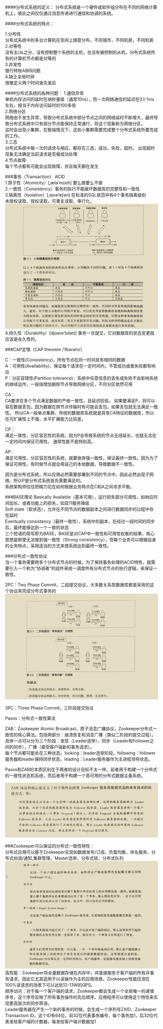 ####分布式系统的定义：
分布式系统是一个硬件或软件组分布在不同的网络计算机上，彼此之间仅仅通过消息传递进行通信和协调的系统。    

####分布式系统的特点：  

1.分布性  
分布式系统中的多台计算机在空间上随意分布，不同城市，不同机房，不同机柜  
2.对等性  
没有主/从之分，没有控制整个系统的主机，也没有被控制的从机，分布式系统所有的计算机节点都是对等的  
3.并发性    
银行转账A转B问题  
4.缺乏全局时钟   
很难定义两个时间谁先谁后  


####分布式系统的各种问题：
1.通信异常  
单机内存访问的延时在纳秒量级（通常10ns），而一次网络通信的延迟在0.1-1ms左右，相当于内存访问延时的100多倍  
2.网络分区  
网络由于发生异常，导致分布式系统中部分节点之间的网络延时不断增大，最终导致分布式系统中只有部分节点能保持正常通行，将这个现象称为网络分区。  
这时会出现小集群，在极端情况下，这些小集群需要完成整个分布式系统所要完成的工作。  
3.三态  
分布式系统中每一次的请求与相应，都存在三态，成功，失败，超时。 出现超时现象无法确定当前请求是否被成功处理  
4.节点故障  
每个节点都有可能会出现故障，并且每天都在发生  

###事务（Transaction）
ACID  
1.原子性（Atomicity）[ˌætəˈmɪsɪti] 要么做要么不做  
2.一致性（Consistency）事务的执行不能破坏数据库的完整性和一致性  
3.隔离性（Isolation）[ˌaɪsəˈleʃən] 在标准的SQL规范中有4个事务隔离级别  
未授权读取，授权读取，可重复读取，串行化。
![Image text](image/isolation.png)
4.持久性（Durability）[djʊərə'bɪlətɪ] 事务一旦提交，它对数据库的状态变更就应该是永久性的。


###CAP定理（CAP theorem /ˈθɪərəm/）

C：一致性(Consistency)，所有节点在同一时间具有相同的数据  
A：可用性(Availability)，保证每个请求在一定时间内，不管成功或者失败都有响应  
P：分区容错性(Partition tolerance)，系统中任意信息的丢失或失败不会影响系统的继续运作，一般指增加删除节点导致网络分区，不同分区依然可用

CA：  
    CA要求在多个节点满足数据的严格一致性，且延迟较低。
    如果要满足P，则可以容忍数据丢包，因为数据在跨节点传输时有可能会丢包，如果丢包就无法满足一致性。
    所以CA一般单点集群，传统的数据库系统就是具有CA特征的数据库，所以在可扩展性上不强，水平扩展能力比较差。

CP：  
    满足一致性，分区容忍性的系统，因为P会导致系统的节点无线延长，也就无法在一定时间内保证可用性。
    通常性能不是特别高。

AP：   
    满足可用性，分区容忍性的系统，就要放弃强一致性，保证最终一致性。因为为了保证可用性，有时候节点就会用自己的本地数据，导致数据不一致性。  
    
因为是分布式系统，所以应用必然需要部署到不同的节点中，因此必然出现子网络，所以P是分布式系统首先需要满足的。  
系统架构师往往把精力花在如何根据业务特点在C和A之间寻求平衡。  


###BASE理论
Basically Available（基本可用），运行损失部分可用性，如响应时间加长，或者功能上的损失，如双11服务降级   
Soft state（软状态），允许在不同节点的数据副本之间进行数据同步的过程中存在延时   
Eventually consistency（最终一致性），系统中的副本，在经过一段时间的同步后，最终能够达到一个一致的状态   
三个短语的简写即为BASE，BASE是对CAP中一致性和可用性权衡的结果，核心思想是即使无法做到强一致性（Strong consistency），但每个业务可以根据自身的业务特点，采用适当的方式来使系统达到最终一致性。


###分布式一致性协议  
当一个事务需要跨多个分布式节点的时候，为了保持事务处理的ACID特性，就需要引入一个称为“协调者”的组件来统一调度所有分布式节点的执行逻辑，来保证一致性。   

2PC：Two Phase Commit，二段提交协议，大多数关系型数据库都是采用的这个协议来完成分布式事务的   
![Image text](image/transaction.png)

3PC：Three Phase Commit，三阶段提交协议  

Paxos：分布式一致性算法  

ZAB：Zookeeper Atomic Broadcast，原子消息广播协议，Zookeeper分布式一致性的核心算法。包括两部分：崩溃恢复和消息广播（类似二阶段的提交过程）。  
具体一点可以分为三个阶段：发现（Leader选举），同步（Leader和Follower之间的同步），广播（接受客户端新的事务请求）。  
每个节点都可能处在三种状态，looking：leader选举阶段，following：follower服务器和leader保持同步状态，leading：Leader服务器作为主进程领导状态。  

Paxos和ZAB的本质区别在于两者的设计目标不太一样。前者用于构建一个分布式的一致性状态机系统，而后者用于构建一个高可用的分布式数据主备系统。  

![Image text](image/zookeeper-process.png)

###Zookeeper可以保证的分布式一致性特性：  
分布式应用可以基于Zookeeper实现如数据发布/订阅，负载均衡，命名服务，分布式协调/通知,集群管理，Master选举，分布式锁，分布式队列   
![Image text](image/zookeeper-function.png)   
高性能：Zookeeper将全量数据存储在内存中，并直接服务于客户端的所有非事务请求，因此它尤其适用于以读操作为主的应用场景。Zookeeper性能压测在100%读请求的场景下可以达到12-13W的QPS。  
顺序访问：对于每一个客户端的请求，Zookeeper都会生成一个全局唯一的递增序号，这个序号反映了所有事务操作的先后顺序，应用程序可以使用这个特性来实现更高层次的同步原语。  
Leader服务器在产生一个新的事务的时候，会生成一个序列号ZXID，Zookeeper Transaction ID，这个ID有64位，前32位代表事务编号，每个事务加1，后32位代表发给客户端的计数器，每发给客户端计数器加1

    





































